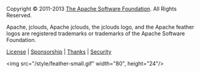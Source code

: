 Copyright &copy; 2011-2013 <a href="http://www.apache.org">The Apache Software Foundation</a>. All Rights Reserved.

Apache, jclouds, Apache jclouds, the jclouds logo, and the Apache feather logos are registered trademarks or trademarks of the Apache Software Foundation.

[License](http://www.apache.org/licenses/) | [Sponsorship](http://www.apache.org/foundation/sponsorship.html) | [Thanks](http://www.apache.org/foundation/thanks.html) | [Security](http://www.apache.org/security/)

<img src="/style/feather-small.gif" width="80", height="24"/>
